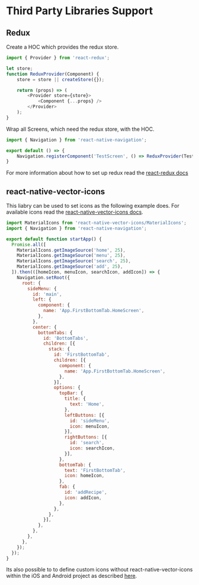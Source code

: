 # Third Party Libraries Support

## Redux

Create a HOC which provides the redux store.
```js
import { Provider } from 'react-redux';

let store;
function ReduxProvider(Component) {
    store = store || createStore({});

    return (props) => (
        <Provider store={store}>
            <Component {...props} />
        </Provider>
    );
}
```
Wrap all Screens, which need the redux store, with the HOC.
```js
import { Navigation } from 'react-native-navigation';

export default () => {
    Navigation.registerComponent('TestScreen', () => ReduxProvider(TestScreen), () => TestScreen);
}
```

For more information about how to set up redux read the [react-redux docs](https://react-redux.js.org/)

## react-native-vector-icons
This liabry can be used to set icons as the following example does.
For available icons read the [react-native-vector-icons docs](https://github.com/oblador/react-native-vector-icons).

```js
import MaterialIcons from 'react-native-vector-icons/MaterialIcons';
import { Navigation } from 'react-native-navigation';

export default function startApp() {
  Promise.all([
    MaterialIcons.getImageSource('home', 25),
    MaterialIcons.getImageSource('menu', 25),
    MaterialIcons.getImageSource('search', 25),
    MaterialIcons.getImageSource('add', 25),
  ]).then(([homeIcon, menuIcon, searchIcon, addIcon]) => {
    Navigation.setRoot({
      root: {
        sideMenu: {
          id: 'main',
          left: {
            component: {
              name: 'App.FirstBottomTab.HomeScreen',
            },
          },
          center: {
            bottomTabs: {
              id: 'BottomTabs',
              children: [{
                stack: {
                  id: 'FirstBottomTab',
                  children: [{
                    component: {
                      name: 'App.FirstBottomTab.HomeScreen',
                    },
                  }],
                  options: {
                    topBar: {
                      title: {
                        text: 'Home',
                      },
                      leftButtons: [{
                        id: 'sideMenu',
                        icon: menuIcon,
                      }],
                      rightButtons: [{
                        id: 'search',
                        icon: searchIcon,
                      }],
                    },
                    bottomTab: {
                      text: 'FirstBottomTab',
                      icon: homeIcon,
                    },
                    fab: {
                      id: 'addRecipe',
                      icon: addIcon,
                    },
                  },
                },
              }],
            },
          },
        },
      },
    });
  });
}
```

Its also possible to to define custom icons without react-native-vector-icons within the iOS and Android project as described [here](https://wix.github.io/react-native-navigation/#/docs/styling?id=custom-tab-icons).